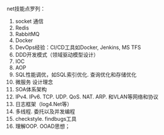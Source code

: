 net技能点罗列：
1. socket 通信
2. Redis
3. RabbitMQ
4. Docker
5. DevOps经验：CI/CD工具如Docker, Jenkins, MS TFS 
6. DDD开发模式（领域驱动模型设计）
7. IOC
9. AOP
10. SQL性能调优，如SQL索引优化. 查询优化和存储优化
11. 微服务 设计理念
12. SOA体系架构
13. IPv4. IPv6. TCP. UDP. QoS. NAT. ARP. 和VLAN等网络和协议
14. 日志框架（log4.Net等）
15. 多线程. 委托以及并发编程
16. checkstyle. findbugs工具
17. 理解OOP. OOAD思想；
